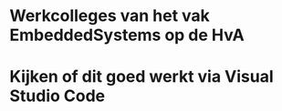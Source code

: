 <h1>Werkcolleges van het vak EmbeddedSystems op de HvA<h1>
  Kijken of dit goed werkt via Visual Studio Code
